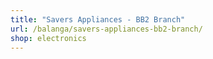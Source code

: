 ```yaml
---
title: "Savers Appliances - BB2 Branch"
url: /balanga/savers-appliances-bb2-branch/
shop: electronics
---
```

